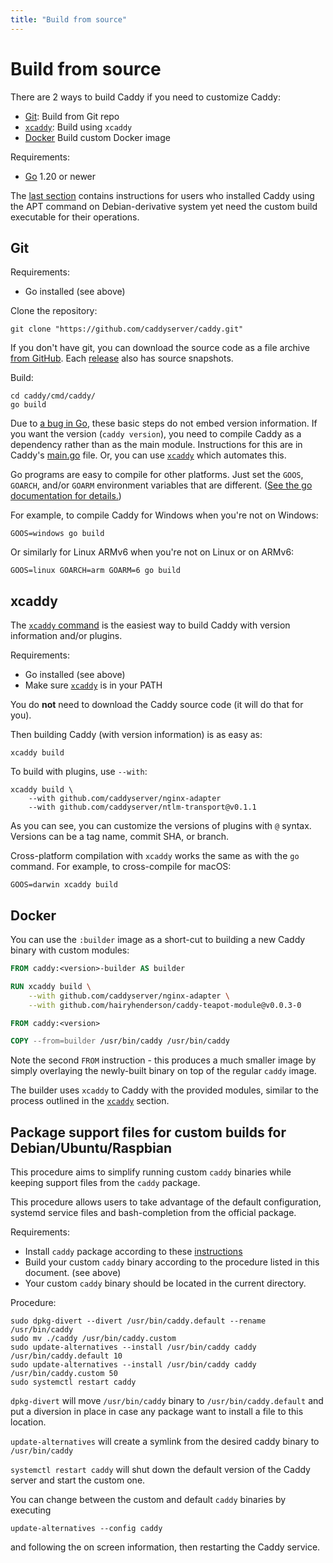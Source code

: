 ```yaml
---
title: "Build from source"
---
```


# Build from source

There are 2 ways to build Caddy if you need to customize Caddy:
- [Git](#git): Build from Git repo
- [`xcaddy`](#xcaddy): Build using `xcaddy`
- [Docker](#docker) Build custom Docker image

Requirements:

- [Go](https://golang.org/doc/install) 1.20 or newer

The [last section](#package-support-files-for-custom-builds-for-debianubunturaspbian) contains instructions for users who installed Caddy using the APT command on Debian-derivative system yet need the custom build executable for their operations.

## Git

Requirements:

- Go installed (see above)

Clone the repository:

<pre><code class="cmd bash">git clone "https://github.com/caddyserver/caddy.git"</code></pre>

If you don't have git, you can download the source code as a file archive [from GitHub](https://github.com/caddyserver/caddy). Each [release](https://github.com/caddyserver/caddy/releases) also has source snapshots.

Build:

<pre><code class="cmd"><span class="bash">cd caddy/cmd/caddy/</span>
<span class="bash">go build</span></code></pre>


<aside class="tip">

Due to [a bug in Go](https://github.com/golang/go/issues/29228), these basic steps do not embed version information. If you want the version (`caddy version`), you need to compile Caddy as a dependency rather than as the main module. Instructions for this are in Caddy's [main.go](https://github.com/caddyserver/caddy/blob/master/cmd/caddy/main.go) file. Or, you can use [`xcaddy`](#xcaddy) which automates this.

</aside>

Go programs are easy to compile for other platforms. Just set the `GOOS`, `GOARCH`, and/or `GOARM` environment variables that are different. ([See the go documentation for details.](https://golang.org/doc/install/source#environment))

For example, to compile Caddy for Windows when you're not on Windows:

<pre><code class="cmd bash">GOOS=windows go build</code></pre>

Or similarly for Linux ARMv6 when you're not on Linux or on ARMv6:

<pre><code class="cmd bash">GOOS=linux GOARCH=arm GOARM=6 go build</code></pre>

## xcaddy

The [`xcaddy` command](https://github.com/caddyserver/xcaddy) is the easiest way to build Caddy with version information and/or plugins.

Requirements:

- Go installed (see above)
- Make sure [`xcaddy`](https://github.com/caddyserver/xcaddy/releases) is in your PATH

You do **not** need to download the Caddy source code (it will do that for you).

Then building Caddy (with version information) is as easy as:

<pre><code class="cmd bash">xcaddy build</code></pre>

To build with plugins, use `--with`:

<pre><code class="cmd bash">xcaddy build \
    --with github.com/caddyserver/nginx-adapter
	--with github.com/caddyserver/ntlm-transport@v0.1.1</code></pre>

As you can see, you can customize the versions of plugins with `@` syntax. Versions can be a tag name, commit SHA, or branch.

Cross-platform compilation with `xcaddy` works the same as with the `go` command. For example, to cross-compile for macOS:

<pre><code class="cmd bash">GOOS=darwin xcaddy build</code></pre>

## Docker

You can use the `:builder` image as a short-cut to building a new Caddy binary with custom modules:

```Dockerfile
FROM caddy:<version>-builder AS builder

RUN xcaddy build \
    --with github.com/caddyserver/nginx-adapter \
    --with github.com/hairyhenderson/caddy-teapot-module@v0.0.3-0

FROM caddy:<version>

COPY --from=builder /usr/bin/caddy /usr/bin/caddy
```

Note the second `FROM` instruction - this produces a much smaller image by simply overlaying the newly-built binary on top of the regular `caddy` image.

The builder uses `xcaddy` to Caddy with the provided modules, similar to the process outlined in the [`xcaddy`](#xcaddy) section.

## Package support files for custom builds for Debian/Ubuntu/Raspbian

This procedure aims to simplify running custom `caddy` binaries while keeping support files from the `caddy` package.

This procedure allows users to take advantage of the default configuration, systemd service files and bash-completion from the official package.

Requirements:
- Install `caddy` package according to these [instructions](/docs/install#debian-ubuntu-raspbian)
- Build your custom `caddy` binary according to the procedure listed in this document. (see above)
- Your custom `caddy` binary should be located in the current directory.

Procedure:
<pre><code class="cmd"><span class="bash">sudo dpkg-divert --divert /usr/bin/caddy.default --rename /usr/bin/caddy</span>
<span class="bash">sudo mv ./caddy /usr/bin/caddy.custom</span>
<span class="bash">sudo update-alternatives --install /usr/bin/caddy caddy /usr/bin/caddy.default 10</span>
<span class="bash">sudo update-alternatives --install /usr/bin/caddy caddy /usr/bin/caddy.custom 50</span>
<span class="bash">sudo systemctl restart caddy</span>
</code></pre>


`dpkg-divert` will move `/usr/bin/caddy` binary to `/usr/bin/caddy.default` and put a diversion in place in case any package want to install a file to this location.

`update-alternatives` will create a symlink from the desired caddy binary to `/usr/bin/caddy`

`systemctl restart caddy` will shut down the default version of the Caddy server and start the custom one.

You can change between the custom and default `caddy` binaries by executing
<pre><code class="cmd bash">update-alternatives --config caddy</code></pre>
and following the on screen information, then restarting the Caddy service.
